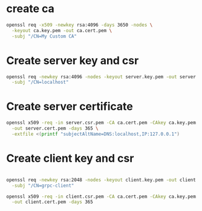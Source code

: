 
# create ca

```bash
openssl req -x509 -newkey rsa:4096 -days 3650 -nodes \
  -keyout ca.key.pem -out ca.cert.pem \
  -subj "/CN=My Custom CA"

```

# Create server key and csr

```bash
openssl req -newkey rsa:4096 -nodes -keyout server.key.pem -out server.csr.pem \
  -subj "/CN=localhost"
```

# Create server certificate

```bash
openssl x509 -req -in server.csr.pem -CA ca.cert.pem -CAkey ca.key.pem -CAcreateserial \
  -out server.cert.pem -days 365 \
  -extfile <(printf "subjectAltName=DNS:localhost,IP:127.0.0.1")
```

# Create client key and csr

```bash

openssl req -newkey rsa:2048 -nodes -keyout client.key.pem -out client.csr.pem \
  -subj "/CN=grpc-client"

openssl x509 -req -in client.csr.pem -CA ca.cert.pem -CAkey ca.key.pem -CAcreateserial \
  -out client.cert.pem -days 365

```
